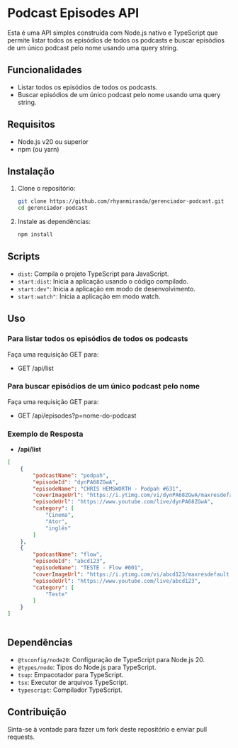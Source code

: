 # Podcast Episodes API

Esta é uma API simples construída com Node.js nativo e TypeScript que permite listar todos os episódios de todos os podcasts e buscar episódios de um único podcast pelo nome usando uma query string.

## Funcionalidades

- Listar todos os episódios de todos os podcasts.
- Buscar episódios de um único podcast pelo nome usando uma query string.

## Requisitos

- Node.js v20 ou superior
- npm (ou yarn)

## Instalação

1. Clone o repositório:

    ```bash
    git clone https://github.com/rhyanmiranda/gerenciador-podcast.git
    cd gerenciador-podcast
    ```

2. Instale as dependências:

    ```bash
    npm install
    ```

## Scripts

- `dist`: Compila o projeto TypeScript para JavaScript.
- `start:dist`: Inicia a aplicação usando o código compilado.
- `start:dev"`: Inicia a aplicação em modo de desenvolvimento.
- `start:watch"`: Inicia a aplicação em modo watch.

## Uso

### Para listar todos os episódios de todos os podcasts

Faça uma requisição GET para:
- GET /api/list

### Para buscar episódios de um único podcast pelo nome

Faça uma requisição GET para:
- GET /api/episodes?p=nome-do-podcast

### Exemplo de Resposta

- **/api/list**

```json
[
    {
		"podcastName": "podpah",
		"episodeId": "dynPA68ZGwA",
		"episodeName": "CHRIS HEMSWORTH - Podpah #631",
		"coverImageUrl": "https://i.ytimg.com/vi/dynPA68ZGwA/maxresdefault.jpg",
		"episodeUrl": "https://www.youtube.com/live/dynPA68ZGwA",
		"category": [
			"Cinema",
			"Ator",
			"inglês"
		]
    },
    {
		"podcastName": "flow",
		"episodeId": "abcd123",
		"episodeName": "TESTE - Flow #001",
		"coverImageUrl": "https://i.ytimg.com/vi/abcd123/maxresdefault.jpg",
		"episodeUrl": "https://www.youtube.com/live/abcd123",
		"category": [
			"Teste"
		]
	}
]
   
```

## Dependências
- `@tsconfig/node20`: Configuração de TypeScript para Node.js 20.
- `@types/node`: Tipos do Node.js para TypeScript.
- `tsup`: Empacotador para TypeScript.
- `tsx`: Executor de arquivos TypeScript.
- `typescript`: Compilador TypeScript.

## Contribuição
Sinta-se à vontade para fazer um fork deste repositório e enviar pull requests. 